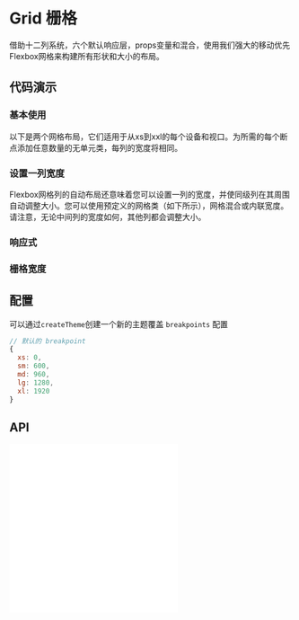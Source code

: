 # Grid 栅格

借助十二列系统，六个默认响应层，props变量和混合，使用我们强大的移动优先Flexbox网格来构建所有形状和大小的布局。


## 代码演示

### 基本使用

以下是两个网格布局，它们适用于从xs到xxl的每个设备和视口。为所需的每个断点添加任意数量的无单元类，每列的宽度将相同。

<code src="../../packages/wonder-ui/src/Row/demo/demo1.tsx"></code>

### 设置一列宽度

Flexbox网格列的自动布局还意味着您可以设置一列的宽度，并使同级列在其周围自动调整大小。您可以使用预定义的网格类（如下所示），网格混合或内联宽度。请注意，无论中间列的宽度如何，其他列都会调整大小。

<code src="../../packages/wonder-ui/src/Row/demo/demo2.tsx"></code>

### 响应式

<code src="../../packages/wonder-ui/src/Row/demo/demo3.tsx"></code>

### 栅格宽度

<code src="../../packages/wonder-ui/src/Row/demo/demo-row-cols-auto.tsx"></code>

<code src="../../packages/wonder-ui/src/Row/demo/demo-row-cols-width.tsx"></code>

<code src="../../packages/wonder-ui/src/Row/demo/demo-col-width.tsx"></code>
## 配置

可以通过`createTheme`创建一个新的主题覆盖 `breakpoints` 配置

```js | pure
// 默认的 breakpoint
{
  xs: 0,
  sm: 600,
  md: 960,
  lg: 1280,
  xl: 1920
}
```

## API

<embed src="../../packages/wonder-ui/src/Row/index.md"></embed>
<embed src="../../packages/wonder-ui/src/Col/index.md"></embed>
